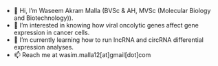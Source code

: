 - 👋 Hi, I’m Waseem Akram Malla (BVSc & AH, MVSc (Molecular Biology and Biotechnology)). 
- 👀 I’m interested in knowing how viral oncolytic genes affect gene expression in cancer cells. 
- 🌱 I’m currently learning how to run lncRNA and circRNA differential expression analyses. 
- 📫 Reach me at wasim.malla12[at]gmail[dot]com

<!---
drwazeem/drwazeem is a ✨ special ✨ repository because its `README.md` (this file) appears on your GitHub profile.
You can click the Preview link to take a look at your changes.
--->
